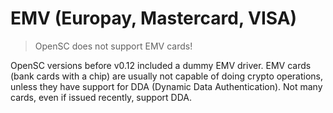 # EMV (Europay, Mastercard, VISA)

> OpenSC does not support EMV cards!

OpenSC versions before v0.12 included a dummy EMV driver. EMV cards (bank cards with a chip) are usually not capable of doing crypto operations, unless they have support for DDA (Dynamic Data Authentication). Not many cards, even if issued recently, support DDA.
